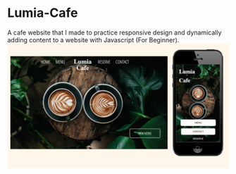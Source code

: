 # Lumia-Cafe
A cafe website that I made to practice responsive design and dynamically adding content to a website with Javascript (For Beginner).
<img src="https://github.com/NeirouzJbira/Lumia-Cafe/blob/main/YT1.png">
